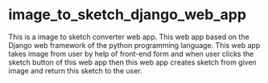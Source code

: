 # image_to_sketch_django_web_app
This is a image to sketch converter web app. This web app based on the Django web framework of the python programming language. This web app takes image from user by help of front-end form and when user clicks the sketch button of this web app then this web app creates sketch from given image and return this sketch to the user.  
